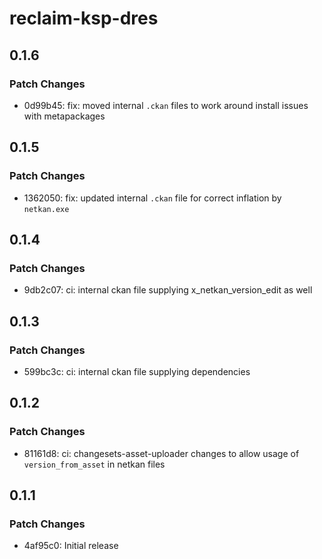 # reclaim-ksp-dres

## 0.1.6

### Patch Changes

- 0d99b45: fix: moved internal `.ckan` files to work around install issues with metapackages

## 0.1.5

### Patch Changes

- 1362050: fix: updated internal `.ckan` file for correct inflation by `netkan.exe`

## 0.1.4

### Patch Changes

- 9db2c07: ci: internal ckan file supplying x_netkan_version_edit as well

## 0.1.3

### Patch Changes

- 599bc3c: ci: internal ckan file supplying dependencies

## 0.1.2

### Patch Changes

- 81161d8: ci: changesets-asset-uploader changes to allow usage of `version_from_asset` in netkan files

## 0.1.1

### Patch Changes

- 4af95c0: Initial release
